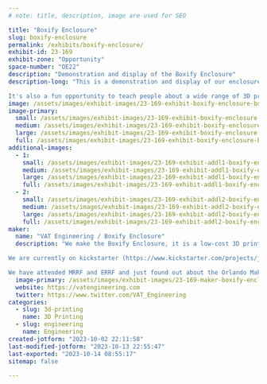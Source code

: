 ```yaml
---
# note: title, description, image are used for SEO

title: "Boxify Enclosure"
slug: boxify-enclosure
permalink: /exhibits/boxify-enclosure/
exhibit-id: 23-169
exhibit-zone: "Opportunity"
space-number: "OE22"
description: "Demonstration and display of the Boxify Enclosure"
description-long: "This is a demonstration and display of our enclosure with a variety of 3D printers printing our unique and open-source interfaces in various colors + a card holder that interfaces with it. It's a great demonstration of how you can make connectors without magnets and incorporate the design into any project.

It's also a fun opportunity to teach people about a wide range of 3D printing knowledge."
image: /assets/images/exhibit-images/23-169-exhibit-boxify-enclosure-boxify-enclosure-booth-large.jpg
image-primary: 
  small: /assets/images/exhibit-images/23-169-exhibit-boxify-enclosure-boxify-enclosure-booth-small.jpg
  medium: /assets/images/exhibit-images/23-169-exhibit-boxify-enclosure-boxify-enclosure-booth-medium.jpg
  large: /assets/images/exhibit-images/23-169-exhibit-boxify-enclosure-boxify-enclosure-booth-large.jpg
  full: /assets/images/exhibit-images/23-169-exhibit-boxify-enclosure-boxify-enclosure-booth-full.jpg
additional-images: 
  - 1:
    small: /assets/images/exhibit-images/23-169-exhibit-addl1-boxify-enclosure-boxify-enclosure-booth-and-two-cool-guys-small.jpg
    medium: /assets/images/exhibit-images/23-169-exhibit-addl1-boxify-enclosure-boxify-enclosure-booth-and-two-cool-guys-medium.jpg
    large: /assets/images/exhibit-images/23-169-exhibit-addl1-boxify-enclosure-boxify-enclosure-booth-and-two-cool-guys-large.jpg
    full: /assets/images/exhibit-images/23-169-exhibit-addl1-boxify-enclosure-boxify-enclosure-booth-and-two-cool-guys-full.jpg
  - 2:
    small: /assets/images/exhibit-images/23-169-exhibit-addl2-boxify-enclosure-boxify-enclosure-booth-at-mrrf-small.jpg
    medium: /assets/images/exhibit-images/23-169-exhibit-addl2-boxify-enclosure-boxify-enclosure-booth-at-mrrf-medium.jpg
    large: /assets/images/exhibit-images/23-169-exhibit-addl2-boxify-enclosure-boxify-enclosure-booth-at-mrrf-large.jpg
    full: /assets/images/exhibit-images/23-169-exhibit-addl2-boxify-enclosure-boxify-enclosure-booth-at-mrrf-full.jpg
maker: 
  name: "VAT Engineering / Boxify Enclosure"
  description: "We make the Boxify Enclosure, it is a low-cost 3D printer enclosure for small and mid-sized 3D printers (including the popular Prusa Mk3 and Mk4), some of our designs are already on printables (print sharing site) and are open source.

We are currently on kickstarter (https://www.kickstarter.com/projects/jvb-vat-engineering/boxify-enclosure-a-user-friendly-3d-printer-enclosure) with a campaign to fund the first production run of these modular and customizable enclosures. If funded we will be able to finish the designs and release them as an open source solution while also offering kits and accessories.

We have attended MRRF and ERRF and just found out about the Orlando Maker Faire two days ago. "
  image-primary: /assets/images/exhibit-images/23-169-maker-boxify-enclosure-picture1-medium.jpg
  website: https://vatengineering.com
  twitter: https://www.twitter.com/VAT_Engineering
categories: 
  - slug: 3d-printing
    name: 3D Printing
  - slug: engineering
    name: Engineering
created-jotform: "2023-10-02 22:11:58"
last-modified-jotform: "2023-10-13 22:55:47"
last-exported: "2023-10-14 08:55:17"
sitemap: false

---
```

